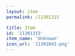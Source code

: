 ```yaml
---
layout: item
permalink: /11301315

title: Item
id: '11301315'
item_name: 'Unknown'
icon_url: '11301042.png'
---
```

